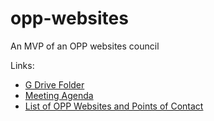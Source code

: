 # opp-websites
An MVP of an OPP websites council


Links:
* [G Drive Folder]()
* [Meeting Agenda](https://docs.google.com/document/d/1J16sUz0Z0GaV3Frh4YuDP2FjOcDHLzoqYU-fcoXSgbQ/edit)
* [List of OPP Websites and Points of Contact]()
